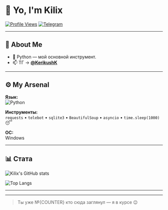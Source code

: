 # 👋 Yo, I'm Kilix  

[![Profile Views](https://komarev.com/ghpvc/?username=Kilix&label=PROFILE+VIEWS&color=ff69b4&style=flat-square)](https://github.com/Kilix)
[![Telegram](https://img.shields.io/badge/Telegram-@KerikushK-2CA5E0?style=flat-square&logo=telegram&logoColor=white)](https://t.me/KerikushK)

---

## 🚀 About Me

- 🐍 Python — мой основной инструмент.
- 📫 ТГ → **[@KerikushK](https://t.me/KerikushK)**

---

## ⚙️ My Arsenal

**Язык:**  
![Python](https://img.shields.io/badge/Python-3.10%2B-3776AB?style=for-the-badge&logo=python&logoColor=white)

**Инструменты:**  
`requests` • `telebot` • `sqlite3` • `BeautifulSoup` • `asyncio` • `time.sleep(1000)` 😴

**ОС:**  
Windows

---

## 📊 Стата
![Kilix's GitHub stats](https://github-readme-stats.vercel.app/api?username=KilixKilik&show_icons=true&theme=radical)

![Top Langs](https://github-readme-stats.vercel.app/api/top-langs/?username=KilixKilik&layout=compact&theme=radical)

---


---
> Ты уже №{COUNTER} кто сюда заглянул — я в курсе 😉
